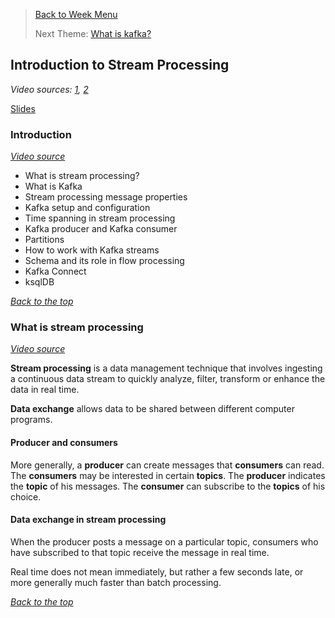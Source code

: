 >[Back to Week Menu](README.md)
>
>Next Theme: [What is kafka?](kafka.md)

## Introduction to Stream Processing

_Video sources: [1](https://www.youtube.com/watch?v=hfvju3iOIP0), [2](https://www.youtube.com/watch?v=WxTxKGcfA-k)_

[Slides](https://docs.google.com/presentation/d/1bCtdCba8v1HxJ_uMm9pwjRUC-NAMeB-6nOG2ng3KujA/edit?usp=sharing)

### Introduction

_[Video source](https://www.youtube.com/watch?v=hfvju3iOIP0)_

- What is stream processing?
- What is Kafka
- Stream processing message properties
- Kafka setup and configuration
- Time spanning in stream processing
- Kafka producer and Kafka consumer
- Partitions
- How to work with Kafka streams
- Schema and its role in flow processing
- Kafka Connect
- ksqlDB

_[Back to the top](#introduction-to-stream-processing)_

### What is stream processing

_[Video source](https://www.youtube.com/watch?v=WxTxKGcfA-k)_

**Stream processing** is a data management technique that involves ingesting a continuous data stream to quickly analyze, filter, transform or enhance the data in real time.

**Data exchange** allows data to be shared between different computer programs.

#### Producer and consumers

More generally, a **producer** can create messages that **consumers** can read. The **consumers** may be interested in certain
**topics**. The **producer** indicates the **topic** of his messages. The **consumer** can subscribe to the **topics** of his choice.

#### Data exchange in stream processing

When the producer posts a message on a particular topic, consumers who have subscribed to that topic receive the message
in real time.

Real time does not mean immediately, but rather a few seconds late, or more generally much faster than batch processing.

_[Back to the top](#introduction-to-stream-processing)_